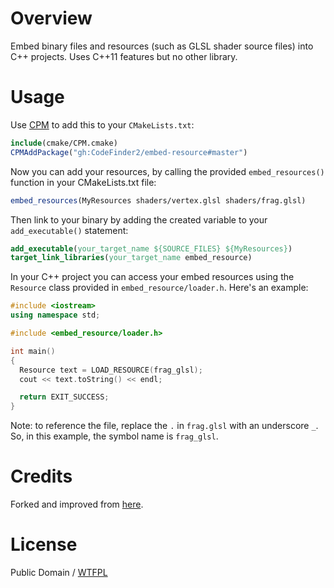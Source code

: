# Overview

Embed binary files and resources (such as GLSL shader source files) into C++ projects. Uses C++11 features but no other library.

# Usage

Use [CPM](https://github.com/cpm-cmake/CPM.cmake) to add this to your `CMakeLists.txt`:
```cmake
include(cmake/CPM.cmake)
CPMAddPackage("gh:CodeFinder2/embed-resource#master")
```

Now you can add your resources, by calling the provided `embed_resources()` function in your
CMakeLists.txt file:
```cmake
embed_resources(MyResources shaders/vertex.glsl shaders/frag.glsl)
```
Then link to your binary by adding the created variable to your `add_executable()` statement:
```cmake
add_executable(your_target_name ${SOURCE_FILES} ${MyResources})
target_link_libraries(your_target_name embed_resource)
```
In your C++ project you can access your embed resources using the `Resource` class provided in `embed_resource/loader.h`. Here's an example:
```c++
#include <iostream>
using namespace std;

#include <embed_resource/loader.h>

int main()
{
  Resource text = LOAD_RESOURCE(frag_glsl);
  cout << text.toString() << endl;

  return EXIT_SUCCESS;
}
```

Note: to reference the file, replace the `.` in `frag.glsl` with an underscore `_`. So, in this example, the symbol name is `frag_glsl`.

# Credits
Forked and improved from [here](https://github.com/cyrilcode/embed-resource).

# License
Public Domain / [WTFPL](http://www.wtfpl.net/)
